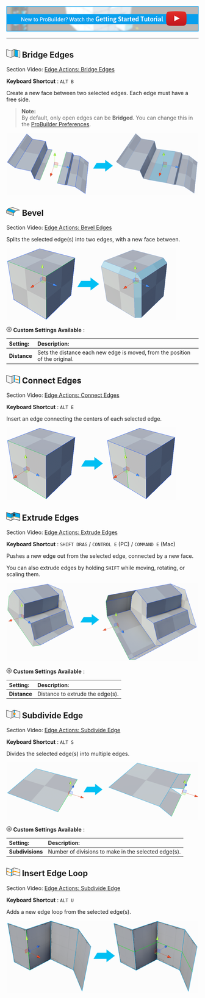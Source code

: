 <div class="site"><a href="https://youtu.be/Ta3HkV_qHTc"><img src="images/VidLink_GettingStarted_Slim.png"></a></div>

---

## ![Bridge Edges Icon](images/icons/Edge_Bridge.png) Bridge Edges

<div class="video-link">
Section Video: <a href="https://youtu.be/de927QxOW9E?list=PLrJfHfcFkLM-b6_N-musBp4MFaEnxpF6y">Edge Actions: Bridge Edges</a>
</div>

**Keyboard Shortcut** : `ALT B`

Create a new face between two selected edges. Each edge must have a free side.

> **Note:** <br/>By default, only open edges can be **Bridged**. You can change this in the [ProBuilder Preferences](preferences#bridge-perimeter-edges-only).

![](images/BridgeEdges_Example.png)


<a id="bevel"></a>
## ![Bevel Edges Icon](images/icons/Edge_Bevel.png) Bevel

<div class="video-link">
Section Video: <a href="https://youtu.be/gEc6wjEj960?list=PLrJfHfcFkLM-b6_N-musBp4MFaEnxpF6y">Edge Actions: Bevel Edges</a>
</div>

<!-- **Keyboard Shortcut** : `ALT B` -->

Splits the selected edge(s) into two edges, with a new face between.

![](images/BevelEdges_Example.png)

![Options Icon](images/icons/Options.png) **Custom Settings Available** :

|**Setting:** |**Description:** |
|:---|:---|
|__Distance__ |Sets the distance each new edge is moved, from the position of the original. |


## ![Connect Edges Icon](images/icons/Edge_Connect.png) Connect Edges

<div class="video-link">
Section Video: <a href="https://youtu.be/3wcSPqZy6Oc?list=PLrJfHfcFkLM-b6_N-musBp4MFaEnxpF6y">Edge Actions: Connect Edges</a>
</div>

**Keyboard Shortcut** : `ALT E`

Insert an edge connecting the centers of each selected edge.

![](images/ConnectEdges_Example.png)


## ![Extrude Edges Icon](images/icons/Edge_Extrude.png) Extrude Edges

<div class="video-link">
Section Video: <a href="https://youtu.be/r7-3zkDfxGQ?list=PLrJfHfcFkLM-b6_N-musBp4MFaEnxpF6y">Edge Actions: Extrude Edges</a>
</div>

**Keyboard Shortcut** : `SHIFT DRAG` / `CONTROL E` (PC) / `COMMAND E` (Mac)

Pushes a new edge out from the selected edge, connected by a new face.

You can also extrude edges by holding `SHIFT` while moving, rotating, or scaling them.

![](images/ExtrudeEdges_Example.png)

![Options Icon](images/icons/Options.png) **Custom Settings Available** :

|**Setting:** |**Description:** |
|:---|:---|
|__Distance__ |Distance to extrude the edge(s). |


## ![Subdivide Edge Icon](images/icons/Edge_Subdivide.png) Subdivide Edge

<div class="video-link">
Section Video: <a href="https://youtu.be/CC3J82ZY6-g?list=PLrJfHfcFkLM-b6_N-musBp4MFaEnxpF6y">Edge Actions: Subdivide Edge</a>
</div>

**Keyboard Shortcut** : `ALT S`

Divides the selected edge(s) into multiple edges.

![](images/SubdivideEdge_Example.png)

![Options Icon](images/icons/Options.png) **Custom Settings Available** :

|**Setting:** |**Description:** |
|:---|:---|
|__Subdivisions__ | Number of divisions to make in the selected edge(s). |


## ![Insert Edge Loop Icon](images/icons/Edge_InsertLoop.png) Insert Edge Loop

<div class="video-link">
Section Video: <a href="https://youtu.be/Sy6K4SBDRGo?list=PLrJfHfcFkLM-b6_N-musBp4MFaEnxpF6y">Edge Actions: Subdivide Edge</a>
</div>

**Keyboard Shortcut** : `ALT U`

Adds a new edge loop from the selected edge(s).

![](images/InsertEdgeLoop_Example.png)

